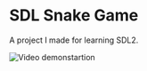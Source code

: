 # SDL Snake Game

A project I made for learning SDL2.

![Video demonstartion](https://github.com/user-attachments/assets/d134efa5-a64e-4095-bae5-4a428a6eac28)
